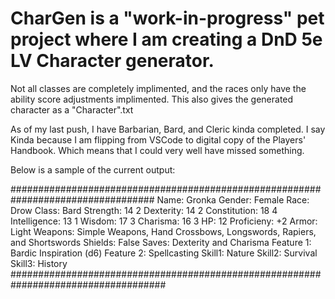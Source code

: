 # CharGen is a "work-in-progress" pet project where I am creating a DnD 5e LV Character generator.

Not all classes are completely implimented, and the races only have the ability score adjustments implimented.
This also gives the generated character as a "Character".txt


As of my last push, I have Barbarian, Bard, and Cleric kinda completed.
I say Kinda because I am flipping from VSCode to digital copy of the Players' Handbook.
Which means that I could very well have missed something.

Below is a sample of the current output:

##################################################################################
Name: Gronka
Gender: Female
Race: Drow
Class: Bard
Strength: 14 2
Dexterity: 14 2
Constitution: 18 4
Intelligence: 13 1
Wisdom: 17 3
Charisma: 16 3
HP: 12
Proficieny: +2
Armor: Light
Weapons: Simple Weapons, Hand Crossbows, Longswords, Rapiers, and Shortswords
Shields: False
Saves: Dexterity and Charisma
Feature 1: Bardic Inspiration (d6)
Feature 2: Spellcasting
Skill1: Nature
Skill2: Survival
Skill3: History
####################################################################################
